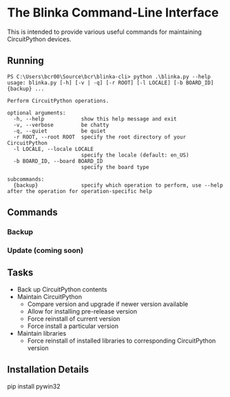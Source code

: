 # The Blinka Command-Line Interface

This is intended to provide various useful commands for maintaining CircuitPython devices.

## Running

```
PS C:\Users\bcr00\Source\bcr\blinka-cli> python .\blinka.py --help
usage: blinka.py [-h] [-v | -q] [-r ROOT] [-l LOCALE] [-b BOARD_ID] {backup} ...

Perform CircuitPython operations.

optional arguments:
  -h, --help            show this help message and exit
  -v, --verbose         be chatty
  -q, --quiet           be quiet
  -r ROOT, --root ROOT  specify the root directory of your CircuitPython
  -l LOCALE, --locale LOCALE
                        specify the locale (default: en_US)
  -b BOARD_ID, --board BOARD_ID
                        specify the board type

subcommands:
  {backup}              specify which operation to perform, use --help after the operation for operation-specific help
```

## Commands

### Backup

### Update (coming soon)

## Tasks

* Back up CircuitPython contents
* Maintain CircuitPython
    * Compare version and upgrade if newer version available
    * Allow for installing pre-release version
    * Force reinstall of current version
    * Force install a particular version
* Maintain libraries
    * Force reinstall of installed libraries to corresponding CircuitPython version

## Installation Details

pip install pywin32
